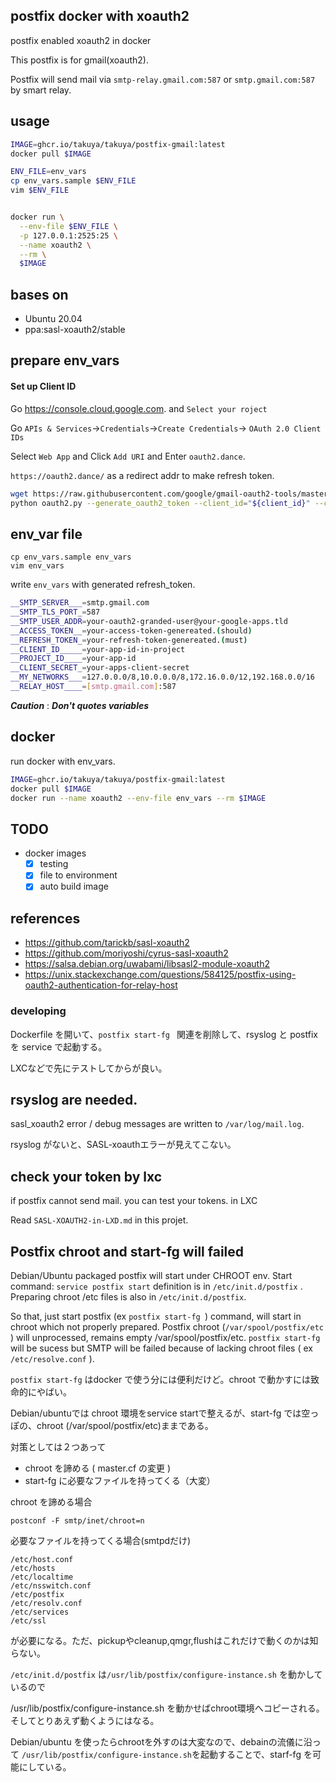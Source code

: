 ## postfix docker with xoauth2

postfix enabled xoauth2 in docker

This postfix is for gmail(xoauth2).

Postfix will send mail via `smtp-relay.gmail.com:587` or `smtp.gmail.com:587` by smart relay.

## usage 

```sh
IMAGE=ghcr.io/takuya/takuya/postfix-gmail:latest
docker pull $IMAGE

ENV_FILE=env_vars
cp env_vars.sample $ENV_FILE
vim $ENV_FILE


docker run \
  --env-file $ENV_FILE \
  -p 127.0.0.1:2525:25 \
  --name xoauth2 \
  --rm \
  $IMAGE
```

## bases on 

- Ubuntu 20.04
- ppa:sasl-xoauth2/stable


## prepare env_vars

#### Set up Client ID

Go https://console.cloud.google.com. and `Select your roject ` 

Go `APIs & Services`->`Credentials`->`Create Credentials`-> `OAuth 2.0 Client IDs` 

Select `Web App` and Click `Add URI` and Enter `oauth2.dance`.

`https://oauth2.dance/` as a redirect addr to make refresh token.

```sh
wget https://raw.githubusercontent.com/google/gmail-oauth2-tools/master/python/oauth2.py
python oauth2.py --generate_oauth2_token --client_id="${client_id}" --client_secret="{$client_secret}"
```


## env_var file
```
cp env_vars.sample env_vars
vim env_vars
```

write `env_vars` with generated  refresh_token.
```sh
__SMTP_SERVER___=smtp.gmail.com
__SMTP_TLS_PORT_=587
__SMTP_USER_ADDR=your-oauth2-granded-user@your-google-apps.tld
__ACCESS_TOKEN__=your-access-token-genereated.(should)
__REFRESH_TOKEN_=your-refresh-token-genereated.(must)
__CLIENT_ID_____=your-app-id-in-project
__PROJECT_ID____=your-app-id
__CLIENT_SECRET_=your-apps-client-secret
__MY_NETWORKS___=127.0.0.0/8,10.0.0.0/8,172.16.0.0/12,192.168.0.0/16
__RELAY_HOST____=[smtp.gmail.com]:587
```

___Caution___ : ___Don't quotes variables___


## docker 

run docker with env_vars.

```sh
IMAGE=ghcr.io/takuya/takuya/postfix-gmail:latest
docker pull $IMAGE
docker run --name xoauth2 --env-file env_vars --rm $IMAGE
```

## TODO

- docker images 
  - [x] testing
  - [x] file to environment
  - [x] auto build image

## references 

- https://github.com/tarickb/sasl-xoauth2
- https://github.com/moriyoshi/cyrus-sasl-xoauth2
- https://salsa.debian.org/uwabami/libsasl2-module-xoauth2
- https://unix.stackexchange.com/questions/584125/postfix-using-oauth2-authentication-for-relay-host



### developing 

Dockerfile を開いて、`postfix start-fg ` 関連を削除して、rsyslog と postfix を service で起動する。

LXCなどで先にテストしてからが良い。

## rsyslog are needed.

sasl_xoauth2 error / debug messages are written to `/var/log/mail.log`.

rsyslog がないと、SASL-xoauthエラーが見えてこない。

## check your token by lxc

if postfix cannot send mail. you can test your tokens. in LXC

Read `SASL-XOAUTH2-in-LXD.md` in this projet.

## Postfix chroot and start-fg will failed

Debian/Ubuntu packaged postfix will start under CHROOT env.
Start command: `service postfix start` definition  is in `/etc/init.d/postfix` .
Preparing chroot /etc files is also in `/etc/init.d/postfix`.

So that, just start postfix (ex `postfix start-fg `) command, will start in chroot which not properly prepared.
Postfix chroot (`/var/spool/postfix/etc` ) will unprocessed, remains empty /var/spool/postfix/etc.
`postfix start-fg` will be sucess but SMTP will be failed because of lacking chroot files ( ex `/etc/resolve.conf` ).

`postfix start-fg` はdocker で使う分には便利だけど。chroot で動かすには致命的にやばい。

Debian/ubuntuでは chroot 環境をservice startで整えるが、start-fg では空っぽの、chroot (/var/spool/postfix/etc)ままである。

対策としては２つあって

- chroot を諦める ( master.cf の変更 )
- start-fg に必要なファイルを持ってくる（大変）

chroot を諦める場合
```
postconf -F smtp/inet/chroot=n
```


必要なファイルを持ってくる場合(smtpdだけ)
```
/etc/host.conf 
/etc/hosts
/etc/localtime
/etc/nsswitch.conf
/etc/postfix
/etc/resolv.conf
/etc/services
/etc/ssl
```
が必要になる。ただ、pickupやcleanup,qmgr,flushはこれだけで動くのかは知らない。

`/etc/init.d/postfix` は`/usr/lib/postfix/configure-instance.sh` を動かしているので

/usr/lib/postfix/configure-instance.sh を動かせばchroot環境へコピーされる。
そしてとりあえず動くようにはなる。

Debian/ubuntu を使ったらchrootを外すのは大変なので、debainの流儀に沿って `/usr/lib/postfix/configure-instance.sh`を起動することで、starf-fg を可能にしている。


